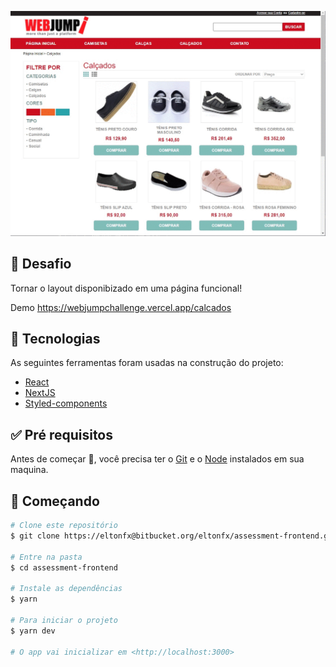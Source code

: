 ![Layout](./public/giff.gif)

## :dart: Desafio

Tornar o layout disponibizado em uma página funcional!

Demo
https://webjumpchallenge.vercel.app/calcados

## :rocket: Tecnologias

As seguintes ferramentas foram usadas na construção do projeto:

- [React](https://pt-br.reactjs.org/)
- [NextJS](https://nextjs.org/)
- [Styled-components](https://expo.io/)

## :white_check_mark: Pré requisitos

Antes de começar :checkered_flag:, você precisa ter o [Git](https://git-scm.com) e o [Node](https://nodejs.org/en/) instalados em sua maquina.

## :checkered_flag: Começando

```bash
# Clone este repositório
$ git clone https://eltonfx@bitbucket.org/eltonfx/assessment-frontend.git

# Entre na pasta
$ cd assessment-frontend

# Instale as dependências
$ yarn

# Para iniciar o projeto
$ yarn dev

# O app vai inicializar em <http://localhost:3000>
```
